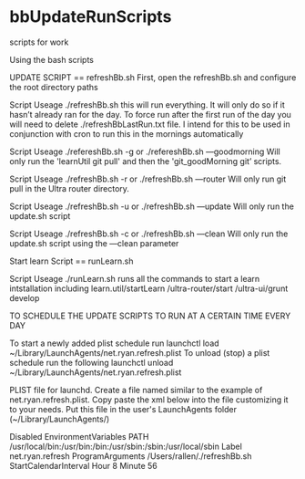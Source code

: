# bbUpdateRunScripts
scripts for work

Using the bash scripts

UPDATE SCRIPT == refreshBb.sh
First, open the refreshBb.sh and configure the root directory paths


Script Useage
./refreshBb.sh
this will run everything. It will only do so if it hasn’t already ran for the day. To force run after the first run of the day
you will need to delete ./refreshBbLastRun.txt file. I intend for this to be used in conjunction with cron to run this in the mornings automatically

Script Useage
./refereshBb.sh -g
or
./refereshBb.sh —goodmorning
Will only run the 'learnUtil git pull' and then the 'git_goodMorning git’ scripts.

Script Useage
./refreshBb.sh -r
or
./refreshBb.sh —router
Will only run git pull in the Ultra router directory.

Script Useage
./refreshBb.sh -u
or
./refreshBb.sh —update
Will only run the update.sh script

Script Useage
./refreshBb.sh -c
or
./refreshBb.sh —clean
Will only run the update.sh script using the —clean parameter


Start learn Script == runLearn.sh 

Script Useage
./runLearn.sh
runs all the commands to start a learn intstallation including
learn.util/startLearn
/ultra-router/start
/ultra-ui/grunt develop


TO SCHEDULE THE UPDATE SCRIPTS TO RUN AT A CERTAIN TIME EVERY DAY

To start a newly added plist schedule run
launchctl load ~/Library/LaunchAgents/net.ryan.refresh.plist 
To unload (stop) a plist schedule run the following
launchctl unload ~/Library/LaunchAgents/net.ryan.refresh.plist

PLIST file for launchd. Create a file named similar to the example of net.ryan.refresh.plist. Copy paste the xml below
into the file customizing it to your needs. Put this file in the user's LaunchAgents folder (~/Library/LaunchAgents/)
<?xml version="1.0" encoding="UTF-8"?>
<!DOCTYPE plist PUBLIC "-//Apple//DTD PLIST 1.0//EN" "http://www.apple.com/DTDs/PropertyList-1.0.dtd">
<plist version="1.0">
<dict>
	<key>Disabled</key>
	<false/>
	<key>EnvironmentVariables</key>
	<dict>
		<key>PATH</key>
		<string>/usr/local/bin:/usr/bin:/bin:/usr/sbin:/sbin:/usr/local/sbin</string>
	</dict>
	<key>Label</key>
	<string>net.ryan.refresh</string>
	<key>ProgramArguments</key>
	<array>
		<string>/Users/rallen/./refreshBb.sh</string>
	</array>
	<key>StartCalendarInterval</key>
	<array>
		<dict>
			<key>Hour</key>
			<integer>8</integer>
			<key>Minute</key>
			<integer>56</integer>
		</dict>
	</array>
</dict>
</plist>
